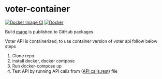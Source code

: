 # voter-container

[![Docker Image CI](https://github.com/abhi2687/voter-api/actions/workflows/docker-image.yml/badge.svg)](https://github.com/abhi2687/voter-api/actions/workflows/docker-image.yml)
[![Docker](https://github.com/abhi2687/voter-api/actions/workflows/docker-publish.yml/badge.svg)](https://github.com/abhi2687/voter-api/actions/workflows/docker-publish.yml)

Build [mage](https://github.com/abhi2687/voter-api/pkgs/container/voter-api) is published to GitHub packages

Voter API is containerized, to use container version of voter api follow below steps
1. Clone repo
2. Install docker, docker compose
3. Run docker-compose up
4. Test API by running API calls from ([API calls.rest](https://github.com/abhi2687/voter-api/blob/main/API%20calls.rest)) file
